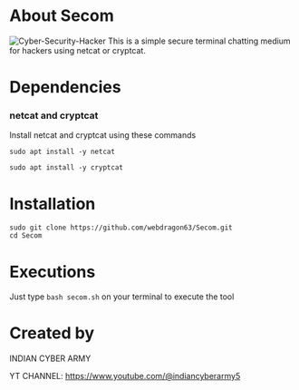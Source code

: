 # About Secom
![Cyber-Security-Hacker](https://github.com/user-attachments/assets/ee4be673-1a8f-4a97-8abb-c07c6ffa95b1)
This is a simple secure terminal chatting medium for hackers using netcat or cryptcat.

# Dependencies
### netcat and cryptcat
Install netcat and cryptcat using these commands
```shell
sudo apt install -y netcat
```
```shell
sudo apt install -y cryptcat
```


# Installation
```shell
sudo git clone https://github.com/webdragon63/Secom.git
cd Secom
```
# Executions
Just type `bash secom.sh` on your terminal to execute the tool
# Created by
INDIAN CYBER ARMY

YT CHANNEL: https://www.youtube.com/@indiancyberarmy5
